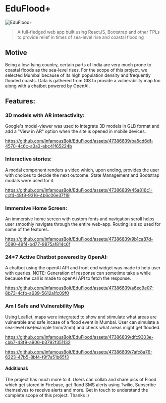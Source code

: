 # EduFlood+

![EduFlood+](https://github.com/InfamousBolt/EduFlood/assets/47386839/0c0dc224-2a75-4e23-abc2-b566685b38bf)


> A full-fledged web app built using ReactJS, Bootstrap and other TPLs to provide relief in times of sea-level rise and coastal flooding

## Motive
Being a low-lying country, certain parts of India are very much prone to coastal floods as the sea-level rises. For the scope of this project, we selected Mumbai because of its high population density and frequently flooded coasts. Data is gathered from GIS to provide a vulnerability map too along with a chatbot powered by OpenAI.

## Features:

### 3D models with AR interactivity:
Google's model-viewer was used to integrate 3D models in GLB format and add a "View in AR" option when the site is opened in mobile devices.

https://github.com/InfamousBolt/EduFlood/assets/47386839/ba5cd6df-4570-4c6c-a3a3-ebc41f65224b

### Interactive stories:
A modal component renders a video which, upon ending, provides the user with choices to decide the next outcome. State Management and Bootstrap modals were used for it.

https://github.com/InfamousBolt/EduFlood/assets/47386839/45a816c1-ccf4-48f8-9316-4b6c06e37f19

### Immersive Home Screen:
An immersive home screen with custom fonts and navigation scroll helps user smoothly navigate through the entire web-app. Routing is also used for some of the features.

https://github.com/InfamousBolt/EduFlood/assets/47386839/9b1ca87d-5080-49f4-bd77-9875af814c6f


### 24*7 Active Chatbot powered by OpenAI:
A chatbot using the openAI API and front end widget was made to help user with queries. NOTE: Generation of response can sometime take a while because the call is made to openAI API to fetch the response.

https://github.com/InfamousBolt/EduFlood/assets/47386839/a6ec9e07-8b73-4cfb-a639-5612a1fc09f0

### Am I Safe and Vulnerability Map
Using Leaflet, maps were integrated to show and stimulate what areas are vulnerable and safe incase of a flood event in Mumbai. User can simulate a sea-level rise(example 1mm/2mm) and check what areas might get flooded.




https://github.com/InfamousBolt/EduFlood/assets/47386839/dfc9303e-cbb7-43f9-a906-b3792f351132


https://github.com/InfamousBolt/EduFlood/assets/47386839/7afc8a76-6223-47b5-8bf4-f9f7a51b65f3

#### Additional:
The project has much more to it. Users can collab and share pics of Flood which get stored in Firebase, get flood SMS alerts using Twilio, Subscribe themselves to receive alerts and more. Get in touch to understand the complete scope of this project. Thanks :)







